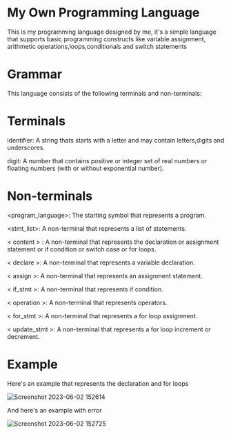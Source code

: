 # My Own Programming Language
This is my programming language designed by me, it's a simple language that supports basic programming constructs like variable assignment, arithmetic operations,loops,conditionals and switch statements

# Grammar
This language consists of the following terminals and non-terminals:

# Terminals
identifier: A string thats starts with a letter and may contain letters,digits and underscores.

digit: A number that contains positive or integer set of real numbers or floating numbers (with or without exponential number).

# Non-terminals
<program_language>: The starting symbol that represents a program.

<stmt_list>: A non-terminal that represents a list of statements.

< content > : A non-terminal that represents the declaration or assignment statement or if condition or switch case or for loops. 
	
	
< declare >: A non-terminal that represents a variable declaration.
	
< assign >: A non-terminal that represents an assignment statement.
	
	
< if_stmt >: A non-terminal that represents if condition.	
	
< operation >: A non-terminal that represents operators.
	
< for_stmt >: A non-terminal that represents a for loop assignment.
	
< update_stmt >: A non-terminal that represents a for loop increment or decrement.

# Example

Here's an example that represents the declaration and for loops 

![Screenshot 2023-06-02 152614](https://github.com/Nadineislam/MyOwnProgrammingLanguage/assets/96357226/24469bb8-6a49-4013-8645-b9296d80456b)

And here's an example with error 

![Screenshot 2023-06-02 152725](https://github.com/Nadineislam/MyOwnProgrammingLanguage/assets/96357226/4d6e51bf-9c54-4284-978b-077e54061877)





	
